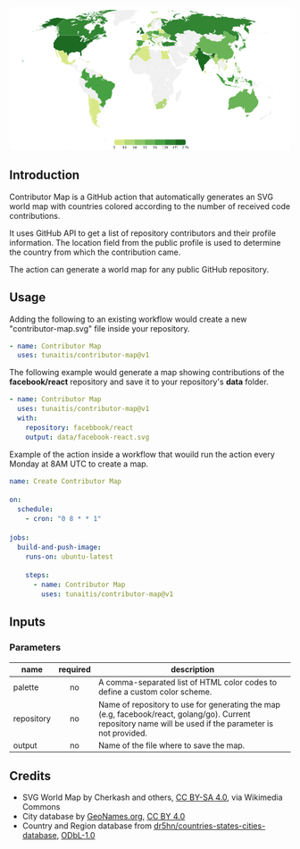 ![freeCodeCamp contributor map](docs/main.png)
  
## Introduction

Contributor Map is a GitHub action that automatically generates an SVG world map with countries colored according to the number of received code contributions. 

It uses GitHub API to get a list of repository contributors and their profile information. The location field from the public profile is used to determine the country from which the contribution came. 

The action can generate a world map for any public GitHub repository.

## Usage

Adding the following to an existing workflow would create a new "contributor-map.svg" file inside your repository.

```yml
- name: Contributor Map
  uses: tunaitis/contributor-map@v1
```

The following example would generate a map showing contributions of the **facebook/react** repository and save it to your repository's **data** folder.

```yml
- name: Contributor Map
  uses: tunaitis/contributor-map@v1
  with:
    repository: facebbook/react
    output: data/facebook-react.svg
```

Example of the action inside a workflow that wouild run the action every Monday at 8AM UTC to create a map.

```yml
name: Create Contributor Map

on:
  schedule:
    - cron: "0 8 * * 1"
    
jobs:
  build-and-push-image:
    runs-on: ubuntu-latest
    
    steps:
      - name: Contributor Map
        uses: tunaitis/contributor-map@v1 
```

## Inputs

### Parameters

|name|required|description|
|---|:-:|---|
|palette|no|A comma-separated list of HTML color codes to define a custom color scheme.|
|repository|no|Name of repository to use for generating the map (e.g, facebook/react, golang/go). Current repository name will be used if the parameter is not provided.|
|output|no|Name of the file where to save the map. |

## Credits

* SVG World Map by Cherkash and others, [CC BY-SA 4.0](https://creativecommons.org/licenses/by-sa/4.0), via Wikimedia Commons
* City database by [GeoNames.org](https://geonames.org), [CC BY 4.0](https://creativecommons.org/licenses/by/4.0/)
* Country and Region database from [dr5hn/countries-states-cities-database](https://github.com/dr5hn/countries-states-cities-database), [ODbL-1.0](https://opendatacommons.org/licenses/odbl/1-0/)
